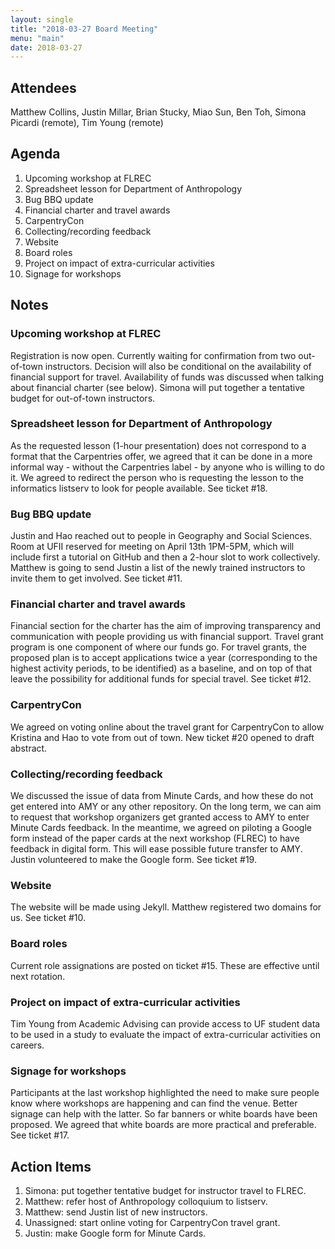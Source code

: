 ```yaml
---
layout: single
title: "2018-03-27 Board Meeting"
menu: "main"
date: 2018-03-27
---
```


## Attendees

Matthew Collins, Justin Millar, Brian Stucky, Miao Sun, Ben Toh, Simona Picardi (remote), Tim Young (remote)

## Agenda

1. Upcoming workshop at FLREC
2. Spreadsheet lesson for Department of Anthropology
3. Bug BBQ update
4. Financial charter and travel awards
5. CarpentryCon
6. Collecting/recording feedback
7. Website
8. Board roles
9. Project on impact of extra-curricular activities
10. Signage for workshops

## Notes

### Upcoming workshop at FLREC

Registration is now open. Currently waiting for confirmation from two out-of-town instructors. Decision will also be conditional on the availability of financial support for travel. Availability of funds was discussed when talking about financial charter (see below). Simona will put together a tentative budget for out-of-town instructors.

###  Spreadsheet lesson for Department of Anthropology

As the requested lesson (1-hour presentation) does not correspond to a format that the Carpentries offer, we agreed that it can be done in a more informal way - without the Carpentries label - by anyone who is willing to do it. We agreed to redirect the person who is requesting the lesson to the informatics listserv to look for people available. See ticket #18. 

### Bug BBQ update

Justin and Hao reached out to people in Geography and Social Sciences. Room at UFII reserved for meeting on April 13th 1PM-5PM, which will include first a tutorial on GitHub and then a 2-hour slot to work collectively. Matthew is going to send Justin a list of the newly trained instructors to invite them to get involved. See ticket #11.

### Financial charter and travel awards

Financial section for the charter has the aim of improving transparency and communication with people providing us with financial support. Travel grant program is one component of where our funds go. For travel grants, the proposed plan is to accept applications twice a year (corresponding to the highest activity periods, to be identified) as a baseline, and on top of that leave the possibility for additional funds for special travel. See ticket #12. 

### CarpentryCon

We agreed on voting online about the travel grant for CarpentryCon to allow Kristina and Hao to vote from out of town. New ticket #20 opened to draft abstract. 

### Collecting/recording feedback

We discussed the issue of data from Minute Cards, and how these do not get entered into AMY or any other repository. On the long term, we can aim to request that workshop organizers get granted access to AMY to enter Minute Cards feedback. In the meantime, we agreed on piloting a Google form instead of the paper cards at the next workshop (FLREC) to have feedback in digital form. This will ease possible future transfer to AMY. Justin volunteered to make the Google form. See ticket #19.

### Website

The website will be made using Jekyll. Matthew registered two domains for us. See ticket #10. 

### Board roles

Current role assignations are posted on ticket #15. These are effective until next rotation. 

### Project on impact of extra-curricular activities

Tim Young from Academic Advising can provide access to UF student data to be used in a study to evaluate the impact of extra-curricular activities on careers. 

### Signage for workshops

Participants at the last workshop highlighted the need to make sure people know where workshops are happening and can find the venue. Better signage can help with the latter. So far banners or white boards have been proposed. We agreed that white boards are more practical and preferable. See ticket #17. 

## Action Items

1. Simona: put together tentative budget for instructor travel to FLREC.
2. Matthew: refer host of Anthropology colloquium to listserv.
3. Matthew: send Justin list of new instructors. 
4. Unassigned: start online voting for CarpentryCon travel grant. 
5. Justin: make Google form for Minute Cards. 

